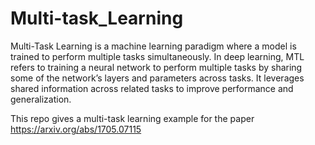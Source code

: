# Multi-task_Learning
Multi-Task Learning is a machine learning paradigm where a model is trained to perform multiple tasks simultaneously. In deep learning, MTL refers to training a neural network to perform multiple tasks by sharing some of the network’s layers and parameters across tasks. It leverages shared information across related tasks to improve performance and generalization.

This repo gives a multi-task learning example for the paper https://arxiv.org/abs/1705.07115
